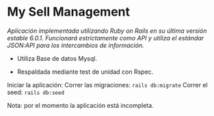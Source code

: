 # My Sell Management
_Aplicación implementada utilizando Ruby on Rails en su última versión estable 6.0.1.
Funcionará estrictamente como API y utiliza el estándar JSON:API para los intercambios de información._

- Utiliza Base de datos Mysql.

- Respaldada mediante test de unidad con Rspec.

Iniciar la aplicación:
Correr las migraciones:
`rails db:migrate`
Correr el seed:
`rails db:seed`

Nota: por el momento la aplicación está incompleta.
